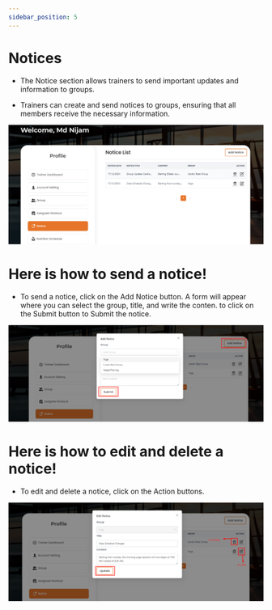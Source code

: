 ```yaml
---
sidebar_position: 5
---
```



# Notices

- The Notice section allows trainers to send important updates and information to groups.

- Trainers can create and send notices to groups, ensuring that all members receive the necessary information.

![note](./img/n.png)

# Here is how to send a notice!

- To send a notice, click on the Add Notice button. A form will appear where you can select the group, title, and write the conten. to click on the Submit button to Submit the notice.

![note](./img/n1.png)

# Here is how to edit and delete a notice!

- To edit and delete a notice, click on the Action buttons.

![note](./img/n3.png)
